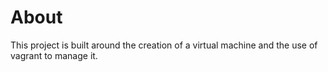 # About  

This project is built around the creation of a virtual machine and the use of vagrant to manage it.
